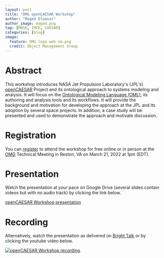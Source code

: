 ```yaml
---
layout: post
title: "OMG openCAESAR Workshop"
author: "Maged Elaasar"
author_image: maged.png
tag: [MBSE, IMCE, CAESAR]
categories: [blog]
image:
  feature: OMG-logo-web-sm.png
  credit: Object Management Group
---
```


# Abstract

This workshop introduces NASA Jet Propulsion Laboratory's (JPL's) [openCAESAR](http://www.opencaesar.io/) Project and its ontological approach to systems modeling and analysis. It will focus on the [Ontological Modeling Language (OML)](http://www.opencaesar.io/oml), its authoring and analysis tools and its workflows. It will provide the background and motivation for developing the approach at the JPL and its adoption by several space projects. In addition, a case study will be presented and used to demonstrate the approach and motivate discussion.

# Registration

You can [register](https://www.omg.org/events/2022Q1/special-events/openCAESAR-Workshop.htm) to attend the workshop for free online or in person at the [OMG](https://www.omg.org) Technical Meeting in Reston, VA on March 21, 2022 at 1pm (EDT).

# Presentation

Watch the presentation at your pace on Google Drive (several slides contain videos but with no audio track) by clicking the link below.

[openCAESAR Workshop presentation](https://docs.google.com/presentation/d/1HfU3EmVzjbMzb3FJwz4Q9NKPAZz_G9diNXd2UyF9hCc)

# Recording

Alternatively, watch the presentation as delivered on [Bright Talk](https://www.brighttalk.com/webcast/12231/539649) or by clicking the youtube video below.

[![openCAESAR Workshop recording](https://img.youtube.com/vi/Mgxngllc1OE/0.jpg)](https://www.youtube.com/watch?v=Mgxngllc1OE).